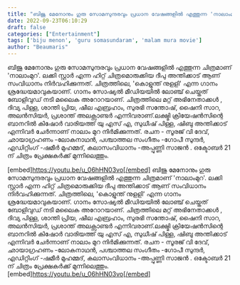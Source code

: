 ```yaml
---
title: "ബിജു മേനോനും ഗുരു സോമസുന്ദരവും പ്രധാന വേഷങ്ങളിൽ എത്തുന്ന 'നാലാംമുറയിലെ, 'കൊളുന്ത് നുളളി' എന്ന ഗാനം"
date: 2022-09-23T06:10:29
draft: false
categories: ["Entertainment"]
tags: ['biju menon', 'guru somasundaram', 'malam mura movie']
author: "Beaumaris"
---
```


ബിജു മേനോനും ഗുരു സോമസുന്ദരവും പ്രധാന വേഷങ്ങളിൽ എത്തുന്ന ചിത്രമാണ് 'നാലാംമുറ'. ലക്കി സ്റ്റാർ എന്ന ഹിറ്റ് ചിത്രമൊരുക്കിയ ദീപു അന്തിക്കാട് ആണ് സംവിധാനം നിർവഹിക്കുന്നത്. ചിത്രത്തിലെ, 'കൊളുന്ത് നുളളി' എന്ന ഗാനം ശ്രദ്ധേയമാവുകയാണ്. ഗാനം സോഷ്യൽ മീഡിയയിൽ ലോഞ്ച് ചെയ്തത് ബോളിവുഡ് നടി മലൈക അറോറയാണ്. ചിത്രത്തിലെ മറ്റ് അഭിനേതാക്കൾ , ദിവ്യ പിള്ള, ശാന്തി പ്രിയ, ഷീല എബ്രഹാം, സുരഭി സന്തോഷ്, ഷൈനി സാറ, അലൻസിയർ, പ്രശാന്ത് അലക്സാണ്ടർ എന്നിവരാണ്.ലക്ഷ്മി ക്രിയേഷൻസിന്റെ ബാനറിൽ കിഷോർ വാരിയത്ത് യു എസ് എ, സുധീഷ് പിള്ള, ഷിബു അന്തിക്കാട് എന്നിവർ ചേർന്നാണ് നാലാം മുറ നിർമിക്കുന്നത്. രചന - സൂരജ് വി ദേവ്, ഛായാഗ്രഹണം -ലോകനാഥൻ, പശ്ചാത്തല സംഗീതം -ഗോപീ സുന്ദർ, എഡിറ്റിംഗ് -ഷമീർ മുഹമ്മദ്, കലാസംവിധാനം -അപ്പുണ്ണി സാജൻ . ഒക്ടോബർ 21 ന് ചിത്രം പ്രേക്ഷകർക്ക് മുന്നിലെത്തും.

[embed]https://youtu.be/u_06hHN03vo[/embed]
ബിജു മേനോനും ഗുരു സോമസുന്ദരവും പ്രധാന വേഷങ്ങളിൽ എത്തുന്ന ചിത്രമാണ് 'നാലാംമുറ'. ലക്കി സ്റ്റാർ എന്ന ഹിറ്റ് ചിത്രമൊരുക്കിയ ദീപു അന്തിക്കാട് ആണ് സംവിധാനം നിർവഹിക്കുന്നത്. ചിത്രത്തിലെ, 'കൊളുന്ത് നുളളി' എന്ന ഗാനം ശ്രദ്ധേയമാവുകയാണ്. ഗാനം സോഷ്യൽ മീഡിയയിൽ ലോഞ്ച് ചെയ്തത് ബോളിവുഡ് നടി മലൈക അറോറയാണ്. ചിത്രത്തിലെ മറ്റ് അഭിനേതാക്കൾ , ദിവ്യ പിള്ള, ശാന്തി പ്രിയ, ഷീല എബ്രഹാം, സുരഭി സന്തോഷ്, ഷൈനി സാറ, അലൻസിയർ, പ്രശാന്ത് അലക്സാണ്ടർ എന്നിവരാണ്.ലക്ഷ്മി ക്രിയേഷൻസിന്റെ ബാനറിൽ കിഷോർ വാരിയത്ത് യു എസ് എ, സുധീഷ് പിള്ള, ഷിബു അന്തിക്കാട് എന്നിവർ ചേർന്നാണ് നാലാം മുറ നിർമിക്കുന്നത്. രചന - സൂരജ് വി ദേവ്, ഛായാഗ്രഹണം -ലോകനാഥൻ, പശ്ചാത്തല സംഗീതം -ഗോപീ സുന്ദർ, എഡിറ്റിംഗ് -ഷമീർ മുഹമ്മദ്, കലാസംവിധാനം -അപ്പുണ്ണി സാജൻ . ഒക്ടോബർ 21 ന് ചിത്രം പ്രേക്ഷകർക്ക് മുന്നിലെത്തും. [embed]https://youtu.be/u_06hHN03vo[/embed]
